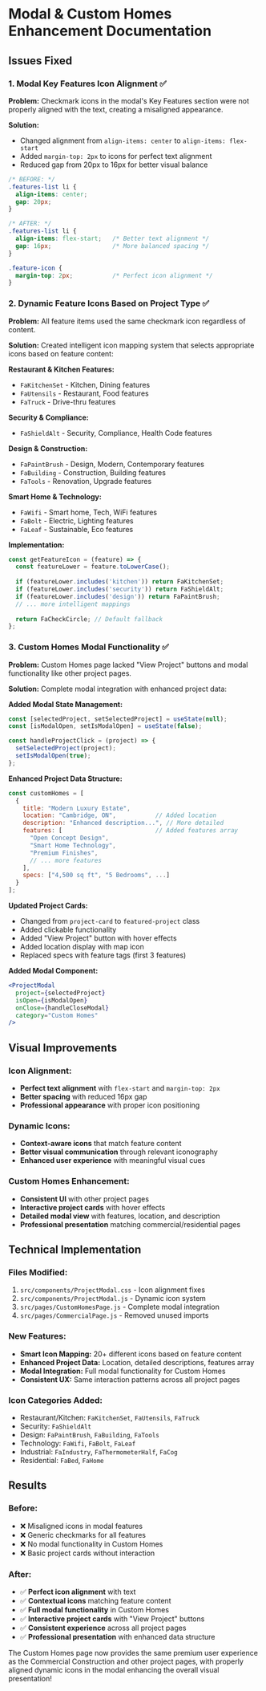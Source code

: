 # Modal & Custom Homes Enhancement Documentation

## Issues Fixed

### 1. **Modal Key Features Icon Alignment** ✅

**Problem:** Checkmark icons in the modal's Key Features section were not properly aligned with the text, creating a misaligned appearance.

**Solution:** 
- Changed alignment from `align-items: center` to `align-items: flex-start`
- Added `margin-top: 2px` to icons for perfect text alignment
- Reduced gap from 20px to 16px for better visual balance

```css
/* BEFORE: */
.features-list li {
  align-items: center;
  gap: 20px;
}

/* AFTER: */
.features-list li {
  align-items: flex-start;   /* Better text alignment */
  gap: 16px;                 /* More balanced spacing */
}

.feature-icon {
  margin-top: 2px;           /* Perfect icon alignment */
}
```

### 2. **Dynamic Feature Icons Based on Project Type** ✅

**Problem:** All feature items used the same checkmark icon regardless of content.

**Solution:** Created intelligent icon mapping system that selects appropriate icons based on feature content:

**Restaurant & Kitchen Features:**
- `FaKitchenSet` - Kitchen, Dining features
- `FaUtensils` - Restaurant, Food features  
- `FaTruck` - Drive-thru features

**Security & Compliance:**
- `FaShieldAlt` - Security, Compliance, Health Code features

**Design & Construction:**
- `FaPaintBrush` - Design, Modern, Contemporary features
- `FaBuilding` - Construction, Building features
- `FaTools` - Renovation, Upgrade features

**Smart Home & Technology:**
- `FaWifi` - Smart home, Tech, WiFi features
- `FaBolt` - Electric, Lighting features
- `FaLeaf` - Sustainable, Eco features

**Implementation:**
```javascript
const getFeatureIcon = (feature) => {
  const featureLower = feature.toLowerCase();
  
  if (featureLower.includes('kitchen')) return FaKitchenSet;
  if (featureLower.includes('security')) return FaShieldAlt;
  if (featureLower.includes('design')) return FaPaintBrush;
  // ... more intelligent mappings
  
  return FaCheckCircle; // Default fallback
};
```

### 3. **Custom Homes Modal Functionality** ✅

**Problem:** Custom Homes page lacked "View Project" buttons and modal functionality like other project pages.

**Solution:** Complete modal integration with enhanced project data:

**Added Modal State Management:**
```javascript
const [selectedProject, setSelectedProject] = useState(null);
const [isModalOpen, setIsModalOpen] = useState(false);

const handleProjectClick = (project) => {
  setSelectedProject(project);
  setIsModalOpen(true);
};
```

**Enhanced Project Data Structure:**
```javascript
const customHomes = [
  {
    title: "Modern Luxury Estate",
    location: "Cambridge, ON",           // Added location
    description: "Enhanced description...", // More detailed
    features: [                          // Added features array
      "Open Concept Design",
      "Smart Home Technology", 
      "Premium Finishes",
      // ... more features
    ],
    specs: ["4,500 sq ft", "5 Bedrooms", ...]
  }
];
```

**Updated Project Cards:**
- Changed from `project-card` to `featured-project` class
- Added clickable functionality
- Added "View Project" button with hover effects
- Added location display with map icon
- Replaced specs with feature tags (first 3 features)

**Added Modal Component:**
```jsx
<ProjectModal
  project={selectedProject}
  isOpen={isModalOpen}
  onClose={handleCloseModal}
  category="Custom Homes"
/>
```

## Visual Improvements

### **Icon Alignment:**
- **Perfect text alignment** with `flex-start` and `margin-top: 2px`
- **Better spacing** with reduced 16px gap
- **Professional appearance** with proper icon positioning

### **Dynamic Icons:**
- **Context-aware icons** that match feature content
- **Better visual communication** through relevant iconography
- **Enhanced user experience** with meaningful visual cues

### **Custom Homes Enhancement:**
- **Consistent UI** with other project pages
- **Interactive project cards** with hover effects
- **Detailed modal view** with features, location, and description
- **Professional presentation** matching commercial/residential pages

## Technical Implementation

### **Files Modified:**
1. `src/components/ProjectModal.css` - Icon alignment fixes
2. `src/components/ProjectModal.js` - Dynamic icon system
3. `src/pages/CustomHomesPage.js` - Complete modal integration
4. `src/pages/CommercialPage.js` - Removed unused imports

### **New Features:**
- **Smart Icon Mapping:** 20+ different icons based on feature content
- **Enhanced Project Data:** Location, detailed descriptions, features array
- **Modal Integration:** Full modal functionality for Custom Homes
- **Consistent UX:** Same interaction patterns across all project pages

### **Icon Categories Added:**
- Restaurant/Kitchen: `FaKitchenSet`, `FaUtensils`, `FaTruck`
- Security: `FaShieldAlt`
- Design: `FaPaintBrush`, `FaBuilding`, `FaTools`
- Technology: `FaWifi`, `FaBolt`, `FaLeaf`
- Industrial: `FaIndustry`, `FaThermometerHalf`, `FaCog`
- Residential: `FaBed`, `FaHome`

## Results

### **Before:**
- ❌ Misaligned icons in modal features
- ❌ Generic checkmarks for all features
- ❌ No modal functionality in Custom Homes
- ❌ Basic project cards without interaction

### **After:**
- ✅ **Perfect icon alignment** with text
- ✅ **Contextual icons** matching feature content
- ✅ **Full modal functionality** in Custom Homes
- ✅ **Interactive project cards** with "View Project" buttons
- ✅ **Consistent experience** across all project pages
- ✅ **Professional presentation** with enhanced data structure

The Custom Homes page now provides the same premium user experience as the Commercial Construction and other project pages, with properly aligned dynamic icons in the modal enhancing the overall visual presentation! 